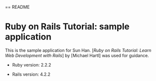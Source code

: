 == README

# Ruby on Rails Tutorial: sample application

This is the sample application for Sun Han.
[*Ruby on Rails Tutorial: Learn Web Development with Rails*] by [Michael Hartl] was 
used for guidance.

* Ruby version: 2.2.2

* Rails version: 4.2.2



